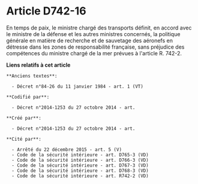 # Article D742-16

En temps de paix, le ministre chargé des transports définit, en accord avec le ministre de la défense et les autres ministres
concernés, la politique générale en matière de recherche et de sauvetage des aéronefs en détresse dans les zones de
responsabilité française, sans préjudice des compétences du ministre chargé de la mer prévues à l'article R. 742-2.

**Liens relatifs à cet article**

	**Anciens textes**:

	  - Décret n°84-26 du 11 janvier 1984 - art. 1 (VT)

	**Codifié par**:

	  - Décret n°2014-1253 du 27 octobre 2014 - art.

	**Créé par**:

	  - Décret n°2014-1253 du 27 octobre 2014 - art.

	**Cité par**:

	  - Arrêté du 22 décembre 2015 - art. 5 (V)
	  - Code de la sécurité intérieure - art. D765-3 (VD)
	  - Code de la sécurité intérieure - art. D766-3 (VD)
	  - Code de la sécurité intérieure - art. D767-3 (VD)
	  - Code de la sécurité intérieure - art. D768-3 (VD)
	  - Code de la sécurité intérieure - art. R742-2 (VD)
